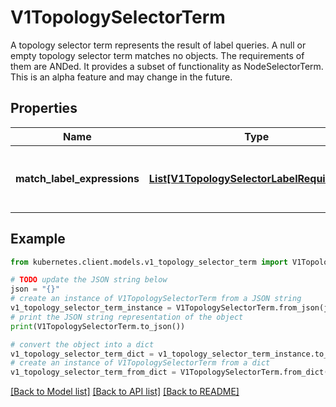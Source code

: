 # V1TopologySelectorTerm

A topology selector term represents the result of label queries. A null or empty topology selector term matches no objects. The requirements of them are ANDed. It provides a subset of functionality as NodeSelectorTerm. This is an alpha feature and may change in the future.

## Properties

Name | Type | Description | Notes
------------ | ------------- | ------------- | -------------
**match_label_expressions** | [**List[V1TopologySelectorLabelRequirement]**](V1TopologySelectorLabelRequirement.md) | A list of topology selector requirements by labels. | [optional] 

## Example

```python
from kubernetes.client.models.v1_topology_selector_term import V1TopologySelectorTerm

# TODO update the JSON string below
json = "{}"
# create an instance of V1TopologySelectorTerm from a JSON string
v1_topology_selector_term_instance = V1TopologySelectorTerm.from_json(json)
# print the JSON string representation of the object
print(V1TopologySelectorTerm.to_json())

# convert the object into a dict
v1_topology_selector_term_dict = v1_topology_selector_term_instance.to_dict()
# create an instance of V1TopologySelectorTerm from a dict
v1_topology_selector_term_from_dict = V1TopologySelectorTerm.from_dict(v1_topology_selector_term_dict)
```
[[Back to Model list]](../README.md#documentation-for-models) [[Back to API list]](../README.md#documentation-for-api-endpoints) [[Back to README]](../README.md)


